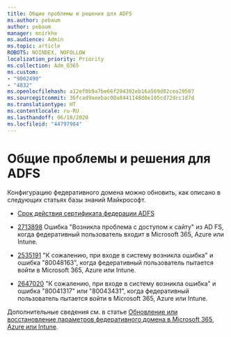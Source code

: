 ```yaml
---
title: Общие проблемы и решения для ADFS
ms.author: pebaum
author: pebaum
manager: mnirkhe
ms.audience: Admin
ms.topic: article
ROBOTS: NOINDEX, NOFOLLOW
localization_priority: Priority
ms.collection: Adm_O365
ms.custom:
- "9002490"
- "4832"
ms.openlocfilehash: a12ef0b9a7be66f294302eb16a569d82cea29507
ms.sourcegitcommit: 36fcad9aeebac00a8441148d0e105cd72dcc1d7d
ms.translationtype: HT
ms.contentlocale: ru-RU
ms.lasthandoff: 06/18/2020
ms.locfileid: "44797984"
---
```

# <a name="common-issues-and-resolutions-for-adfs"></a>Общие проблемы и решения для ADFS

Конфигурацию федеративного домена можно обновить, как описано в следующих статьях базы знаний Майкрософт.

- [Срок действия сертификата федерации ADFS](adfs-federation-certificate-expiring.md)

- [2713898](https://support.microsoft.com/help/2713898)  Ошибка "Возникла проблема с доступом к сайту" из AD FS, когда федеративный пользователь входит в Microsoft 365, Azure или Intune.

- [2535191](https://support.microsoft.com/help/2535191) "К сожалению, при входе в систему возникла ошибка" и ошибка "80048163", когда федеративный пользователь пытается войти в Microsoft 365, Azure или Intune.

- [2647020](https://support.microsoft.com/help/2647020)   "К сожалению, при входе в систему возникла ошибка" и ошибка "80041317" или "80043431", когда федеративный пользователь пытается войти в Microsoft 365, Azure или Intune.

Дополнительные сведения см. в статье [Обновление или восстановление параметров федеративного домена в Microsoft 365, Azure или Intune](https://docs.microsoft.com/office365/troubleshoot/active-directory/update-federated-domain-office-365).
